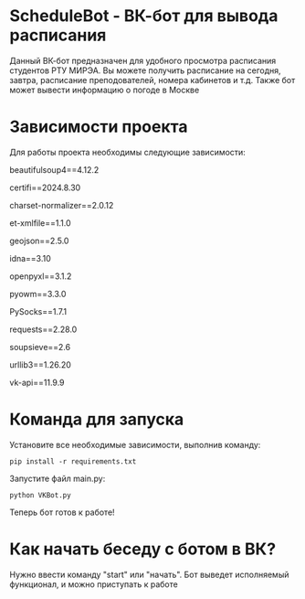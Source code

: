 # ScheduleBot - ВК-бот для вывода расписания
Данный ВК-бот предназначен для удобного просмотра расписания студентов РТУ МИРЭА. Вы можете получить расписание на сегодня, завтра, расписание преподователей, номера кабинетов и т.д. Также бот может вывести информацию о погоде в Москве

# Зависимости проекта
Для работы проекта необходимы следующие зависимости:

beautifulsoup4==4.12.2

certifi==2024.8.30

charset-normalizer==2.0.12

et-xmlfile==1.1.0

geojson==2.5.0

idna==3.10

openpyxl==3.1.2

pyowm==3.3.0

PySocks==1.7.1

requests==2.28.0

soupsieve==2.6

urllib3==1.26.20

vk-api==11.9.9

# Команда для запуска
Установите все необходимые зависимости, выполнив команду:
```
pip install -r requirements.txt
```

Запустите файл main.py:
```
python VKBot.py
```
Теперь бот готов к работе!

# Как начать беседу с ботом в ВК?
Нужно ввести команду "start" или "начать". Бот выведет исполняемый функционал, и можно приступать к работе
